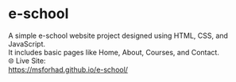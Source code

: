# e-school
A simple e-school website project designed using HTML, CSS, and JavaScript.<br> It includes basic pages like Home, About, Courses, and Contact.<br>
🌐 Live Site:<br>
 https://msforhad.github.io/e-school/
